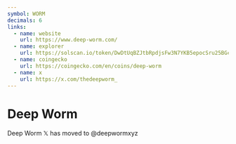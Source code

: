 ```yaml
---
symbol: WORM
decimals: 6
links:
  - name: website
    url: https://www.deep-worm.com/
  - name: explorer
    url: https://solscan.io/token/DwDtUqBZJtbRpdjsFw3N7YKB5epocSru25BGcVhfcYtg
  - name: coingecko
    url: https://coingecko.com/en/coins/deep-worm
  - name: x
    url: https://x.com/thedeepworm_
---
```


# Deep Worm

Deep Worm 𝕏 has moved to @deepwormxyz
